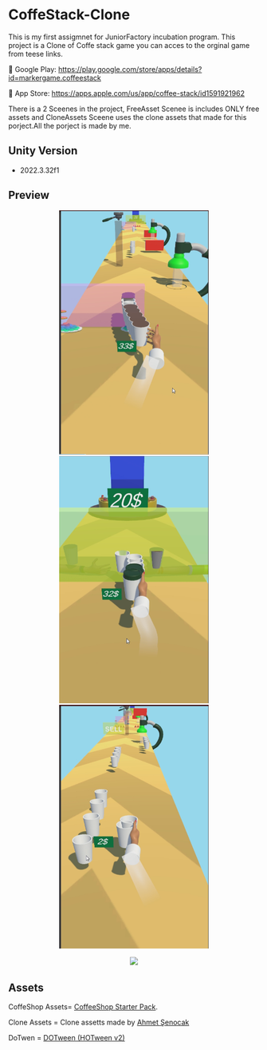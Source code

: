 # CoffeStack-Clone
This is my first assigmnet for JuniorFactory incubation program.
This project is a Clone of Coffe stack game you can acces to the orginal game from teese links.

📱 Google Play: https://play.google.com/store/apps/details?id=markergame.coffeestack

🍎 App Store: https://apps.apple.com/us/app/coffee-stack/id1591921962

There is a 2 Sceenes in the project, FreeAsset Scenee is includes ONLY free assets and CloneAssets Sceene uses the clone assets that made for this porject.All the porject is made by me.

## Unity Version
- 2022.3.32f1


## Preview

<p align="center" >
  <img src="Media/SS1.png" width="300" >
  <img src="Media/SS2.png" width="300" >
  <img src="Media/SS3.png" width="300" >
</p>
<p align="center">
  <img src="Media/Gif.gif" width="900">
</p>


## Assets
CoffeShop Assets= [CoffeeShop Starter Pack](https://assetstore.unity.com/packages/3d/props/coffeeshop-starter-pack-160914).

Clone Assets =  Clone assetts made by [Ahmet Şenocak](https://www.linkedin.com/in/ahmetsenocak/) 

DoTwen = [DOTween (HOTween v2)](https://assetstore.unity.com/packages/tools/animation/dotween-hotween-v2-27676)

